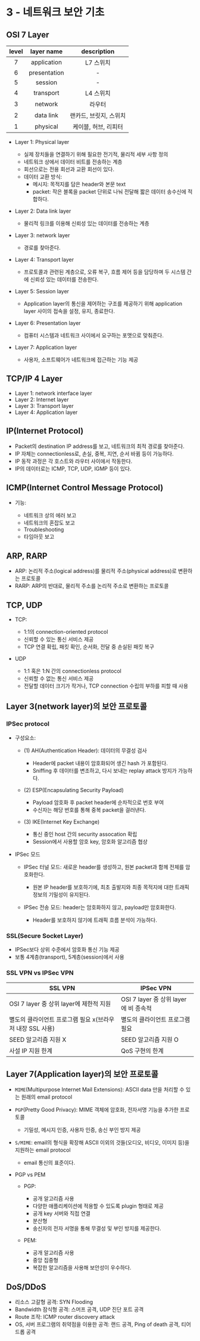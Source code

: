 # 3 - 네트워크 보안 기초

## OSI 7 Layer

| level |  layer name  |      description       |
| :---: | :----------: | :--------------------: |
|   7   | application  |       L7 스위치        |
|   6   | presentation |           -            |
|   5   |   session    |           -            |
|   4   |  transport   |       L4 스위치        |
|   3   |   network    |         라우터         |
|   2   |  data link   | 랜카드, 브릿지, 스위치 |
|   1   |   physical   |  케이블, 허브, 리피터  |

- Layer 1: Physical layer

  - 실제 장치들을 연결하기 위해 필요한 전기적, 물리적 세부 사항 정의
  - 네트워크 상에서 데이터 비트를 전송하는 계층
  - 회선으로는 전용 회선과 교환 회선이 있다.
  - 데이터 교환 방식:
    - 메시지: 목적지를 담은 header와 본문 text
    - packet: 작은 블록을 packet 단위로 나눠 전달해 짧은 데이터 송수신에 적합하다.

- Layer 2: Data link layer

  - 물리적 링크를 이용해 신뢰성 있는 데이터를 전송하는 계층

- Layer 3: network layer

  - 경로를 찾아준다.

- Layer 4: Transport layer

  - 프로토콜과 관련된 계층으로, 오류 복구, 흐름 제어 등을 담당하며 두 시스템 간에 신뢰성 있는 데이터를 전송한다.

- Layer 5: Session layer

  - Application layer의 통신을 제어하는 구조를 제공하기 위해 application layer 사이의 접속을 설정, 유지, 종료한다.

- Layer 6: Presentation layer

  - 컴퓨터 시스템과 네트워크 사이에서 요구하는 포맷으로 맞춰준다.

- Layer 7: Application layer

  - 사용자, 소프트웨어가 네트워크에 접근하는 기능 제공

## TCP/IP 4 Layer

- Layer 1: network interface layer
- Layer 2: Internet layer
- Layer 3: Transport layer
- Layer 4: Application layer

## IP(Internet Protocol)

- Packet의 destination IP address를 보고, 네트워크의 최적 경로를 찾아준다.
- IP 자체는 connectionless로, 손실, 중복, 지연, 순서 바뀜 등이 가능하다.
- IP 동작 과정은 각 호스트와 라우터 사이에서 작동한다.
- IP의 데이터로는 ICMP, TCP, UDP, IGMP 등이 있다.

## ICMP(Internet Control Message Protocol)

- 기능:

  - 네트워크 상의 에러 보고
  - 네트워크의 혼잡도 보고
  - Troubleshooting
  - 타임아웃 보고

## ARP, RARP

- ARP: 논리적 주소(logical address)를 물리적 주소(physical address)로 변환하는 프로토콜
- RARP: ARP의 반대로, 물리적 주소를 논리적 주소로 변환하는 프로토콜

## TCP, UDP

- TCP:

  - 1:1의 connection-oriented protocol
  - 신뢰할 수 있는 통신 서비스 제공
  - TCP 연결 확립, 패킷 확인, 순서화, 전달 중 손실된 패킷 복구

- UDP
  - 1:1 혹은 1:N 간의 connectionless protocol
  - 신뢰할 수 없는 통신 서비스 제공
  - 전달할 데이터 크기가 작거나, TCP connection 수립의 부하를 피할 때 사용

## Layer 3(network layer)의 보안 프로토콜

### IPSec protocol

- 구성요소:

  - (1) AH(Authentication Header): 데이터의 무결성 검사

    - Header에 packet 내용이 암호화되어 생긴 hash 가 포함된다.
    - Sniffing 후 데이터를 변조하고, 다시 보내는 replay attack 방지가 가능하다.

  - (2) ESP(Encapsulating Security Payload)

    - Payload 암호화 후 packet header에 순차적으로 번호 부여
    - 수신자는 해당 번호를 통해 중복 packet을 걸러낸다.

  - (3) IKE(Internet Key Exchange)
    - 통신 중인 host 간의 security assocation 확립
    - Session에서 사용할 암호 key, 암호화 알고리즘 협상

- IPSec 모드

  - IPSec 터널 모드: 새로운 header를 생성하고, 원본 packet과 함께 전체를 암호화한다.

    - 원본 IP header를 보호하기에, 최초 출발지와 최종 목적지에 대한 트래픽 정보의 기밀성이 유지된다.

  - IPSec 전송 모드: header는 암호화하지 않고, payload만 암호화한다.

    - Header를 보호하지 않기에 트래픽 흐름 분석이 가능하다.

### SSL(Secure Socket Layer)

- IPSec보다 상위 수준에서 암호화 통신 기능 제공
- 보통 4계층(transport), 5계층(session)에서 사용

### SSL VPN vs IPSec VPN

| SSL VPN                                                   | IPSec VPN                             |
| --------------------------------------------------------- | ------------------------------------- |
| OSI 7 layer 중 상위 layer에 제한적 지원                   | OSI 7 layer 중 상위 layer에 비 종속적 |
| 별도의 클라이언트 프로그램 필요 x(브라우저 내장 SSL 사용) | 별도의 클라이언트 프로그램 필요       |
| SEED 알고리즘 지원 X                                      | SEED 알고리즘 지원 O                  |
| 사설 IP 지원 한계                                         | QoS 구현의 한계                       |

## Layer 7(Application layer)의 보안 프로토콜

- `MIME`(Multipurpose Internet Mail Extensions): ASCII data 만을 처리할 수 있는 원래의 email protocol
- `PGP`(Pretty Good Privacy): MIME 객체에 암호화, 전자서명 기능을 추가한 프로토콜

  - 기밀성, 메시지 인증, 사용자 인증, 송신 부인 방지 제공

- `S/MIME`: email의 형식을 확장해 ASCII 이외의 것들(오디오, 비디오, 이미지 등)을 지원하는 email protocol

  - email 통신의 표준이다.

- PGP vs PEM

  - PGP:

    - 공개 알고리즘 사용
    - 다양한 애플리케이션에 적용할 수 있도록 plugin 형태로 제공
    - 공개 key 서버와 직접 연결
    - 분산형
    - 송신자의 전자 서명을 통해 무결성 및 부인 방지를 제공한다.

  - PEM:
    - 공개 알고리즘 사용
    - 중앙 집중형
    - 복잡한 알고리즘을 사용해 보안성이 우수하다.

## DoS/DDoS

- 리소스 고갈형 공격: SYN Flooding
- Bandwidth 잠식형 공격: 스머프 공격, UDP 진단 포트 공격
- Route 조작: ICMP router discovery attack
- OS, 서버 프로그램의 취약점을 이용한 공격: 랜드 공격, Ping of death 공격, 티어드롭 공격
